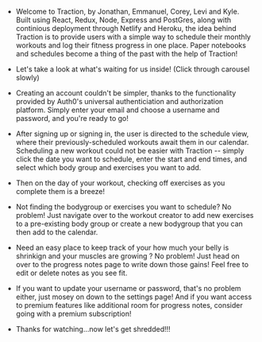 - Welcome to Traction, by Jonathan, Emmanuel, Corey, Levi and Kyle. Built using React, Redux, Node, Express and PostGres, along with continious deployment through Netlify and Heroku, the idea behind Traction is to provide users with a simple way to schedule their monthly workouts and log their fitness progress in one place. Paper notebooks and schedules become a thing of the past with the help of Traction!

- Let's take a look at what's waiting for us inside! (Click through carousel slowly)

- Creating an account couldn't be simpler, thanks to the functionality provided by Auth0's universal authenticiation and authorization platform. Simply enter your email and choose a username and password, and you're ready to go!

- After signing up or signing in, the user is directed to the schedule view, where their previously-scheduled workouts await them in our calendar. Scheduling a new workout could not be easier with Traction -- simply click the date you want to schedule, enter the start and end times, and select which body group and exercises you want to add.

- Then on the day of your workout, checking off exercises as you complete them is a breeze!

- Not finding the bodygroup or exercises you want to schedule? No problem! Just navigate over to the workout creator to add new exercises to a pre-existing body group or create a new bodygroup that you can then add to the calendar.

- Need an easy place to keep track of your how much your belly is shrinkign and your muscles are growing ? No problem! Just head on over to the progress notes page to write down those gains! Feel free to edit or delete notes as you see fit.

- If you want to update your username or password, that's no problem either, just mosey on down to the settings page! And if you want access to premium features like additional room for progress notes, consider going with a premium subscription!

- Thanks for watching...now let's get shredded!!!
